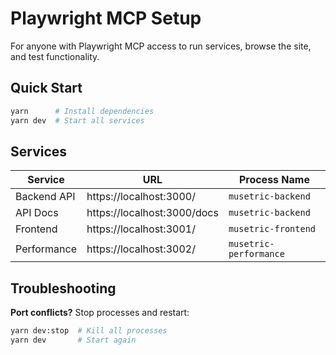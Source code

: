 # Playwright MCP Setup

For anyone with Playwright MCP access to run services, browse the site, and test functionality.

## Quick Start

```bash
yarn      # Install dependencies
yarn dev  # Start all services
```

## Services

| Service     | URL                         | Process Name           |
| ----------- | --------------------------- | ---------------------- |
| Backend API | https://localhost:3000/     | `musetric-backend`     |
| API Docs    | https://localhost:3000/docs | `musetric-backend`     |
| Frontend    | https://localhost:3001/     | `musetric-frontend`    |
| Performance | https://localhost:3002/     | `musetric-performance` |

## Troubleshooting

**Port conflicts?** Stop processes and restart:

```bash
yarn dev:stop  # Kill all processes
yarn dev       # Start again
```
